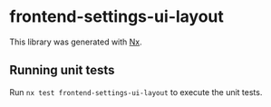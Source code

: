 # frontend-settings-ui-layout

This library was generated with [Nx](https://nx.dev).

## Running unit tests

Run `nx test frontend-settings-ui-layout` to execute the unit tests.
